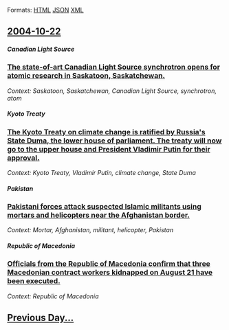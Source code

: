 
Formats: [HTML](2004/10/22/index.html)  [JSON](2004/10/22/index.json)  [XML](2004/10/22/index.xml)  

## [2004-10-22](/news/2004/10/22/index.md)

##### Canadian Light Source
### [ The state-of-art Canadian Light Source synchrotron opens for atomic research in Saskatoon, Saskatchewan. ](/news/2004/10/22/the-state-of-art-canadian-light-source-synchrotron-opens-for-atomic-research-in-saskatoon-saskatchewan.md)
_Context: Saskatoon, Saskatchewan, Canadian Light Source, synchrotron, atom_

##### Kyoto Treaty
### [ The Kyoto Treaty on climate change is ratified by Russia's State Duma, the lower house of parliament. The treaty will now go to the upper house and President Vladimir Putin for their approval. ](/news/2004/10/22/the-kyoto-treaty-on-climate-change-is-ratified-by-russia-s-state-duma-the-lower-house-of-parliament-the-treaty-will-now-go-to-the-upper-h.md)
_Context: Kyoto Treaty, Vladimir Putin, climate change, State Duma_

##### Pakistan
### [ Pakistani forces attack suspected Islamic militants using mortars and helicopters near the Afghanistan border. ](/news/2004/10/22/pakistani-forces-attack-suspected-islamic-militants-using-mortars-and-helicopters-near-the-afghanistan-border.md)
_Context: Mortar, Afghanistan, militant, helicopter, Pakistan_

##### Republic of Macedonia
### [ Officials from the Republic of Macedonia confirm that three Macedonian contract workers kidnapped on August 21 have been executed. ](/news/2004/10/22/officials-from-the-republic-of-macedonia-confirm-that-three-macedonian-contract-workers-kidnapped-on-august-21-have-been-executed.md)
_Context: Republic of Macedonia_

## [Previous Day...](/news/2004/10/21/index.md)

